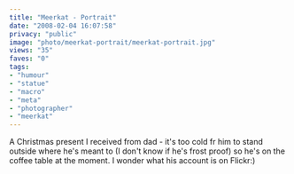 ```yaml
---
title: "Meerkat - Portrait"
date: "2008-02-04 16:07:58"
privacy: "public"
image: "photo/meerkat-portrait/meerkat-portrait.jpg"
views: "35"
faves: "0"
tags:
- "humour"
- "statue"
- "macro"
- "meta"
- "photographer"
- "meerkat"
---
```

A Christmas present I received from dad - it's too cold fr him to stand outside where he's meant to (I don't know if he's frost proof) so he's on the coffee table at the moment. I wonder what his account is on Flickr:)
